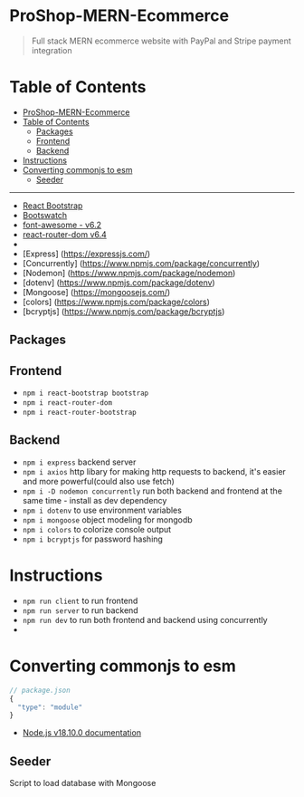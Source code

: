 # ProShop-MERN-Ecommerce

> Full stack MERN ecommerce website with PayPal and Stripe payment integration

# Table of Contents

- [ProShop-MERN-Ecommerce](#proshop-mern-ecommerce)
- [Table of Contents](#table-of-contents)
  - [Packages](#packages)
  - [Frontend](#frontend)
  - [Backend](#backend)
- [Instructions](#instructions)
- [Converting commonjs to esm](#converting-commonjs-to-esm)
  - [Seeder](#seeder)

---

- [React Bootstrap](https://react-bootstrap.github.io/)
- [Bootswatch](https://bootswatch.com/)
- [font-awesome - v6.2](https://fontawesome.com/)
- [react-router-dom v6.4](https://reactrouter.com/web/guides/quick-start)
-
- [Express] (https://expressjs.com/)
- [Concurrently] (https://www.npmjs.com/package/concurrently)
- [Nodemon] (https://www.npmjs.com/package/nodemon)
- [dotenv] (https://www.npmjs.com/package/dotenv)
- [Mongoose] (https://mongoosejs.com/)
- [colors] (https://www.npmjs.com/package/colors)
- [bcryptjs] (https://www.npmjs.com/package/bcryptjs)

## Packages

## Frontend

- `npm i react-bootstrap bootstrap`
- `npm i react-router-dom`
- `npm i react-router-bootstrap`

## Backend

- `npm i express` backend server
- `npm i axios` http libary for making http requests to backend, it's easier and more powerful(could also use fetch)
- `npm i -D nodemon concurrently` run both backend and frontend at the same time - install as dev dependency
- `npm i dotenv` to use environment variables
- `npm i mongoose` object modeling for mongodb
- `npm i colors` to colorize console output
- `npm i bcryptjs` for password hashing

# Instructions

- `npm run client` to run frontend
- `npm run server` to run backend
- `npm run dev` to run both frontend and backend using concurrently
-

# Converting commonjs to esm

```js
// package.json
{
  "type": "module"
}
```

- [Node.js v18.10.0 documentation](https://nodejs.org/api/packages.html#type)

## Seeder

Script to load database with Mongoose
